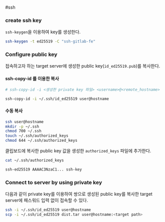 #ssh
### create ssh key

`ssh-keygen`을 이용하여 key를 생성한다.

```bash
ssh-keygen -t ed25519 -C "ssh-gitlab-fe"
```


### Configure public key

접속하고자 하는 target server에 생성한 public key(`id_ed25519.pub`)를 복사한다.

#### ssh-copy-id 를 이용한 복사

```bash
# ssh-copy-id -i <생성한 private key 파일> <username>@<remote_hostname>

ssh-copy-id -i ~/.ssh/id_ed25519 user@hostname
```

#### 수동 복사

```bash
ssh user@hostname
mkdir -p ~/.ssh
chmod 700 ~/.ssh
touch ~/.ssh/authorized_keys
chmod 644 ~/.ssh/authorized_keys
```

클립보드에 복사한 public key 값을 생성한 `authorized_keys` 파일에 추가한다.
```bash
cat ~/.ssh/authorized_keys

ssh-ed25519 AAAAC3NzaC1... ssh-key
```


### Connect to server by using private key

다음과 같이 private key를 이용하여 쌍으로 생성된 public key를 복사한 target server에 패스워드 입력 없이 접속할 수 있다.

```bash
ssh -i ~/.ssh/id_ed25519 user@hostname
scp -i ~/.ssh/id_ed25519 dist.tar user@hostname:<target path>
```